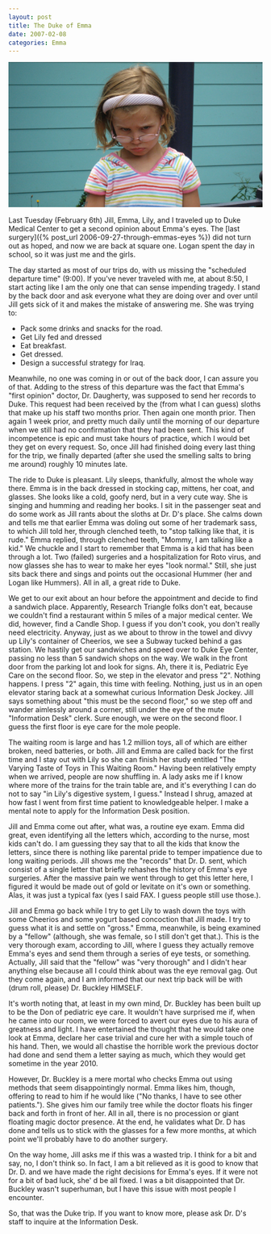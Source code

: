 ```yaml
---
layout: post
title: The Duke of Emma 
date: 2007-02-08
categories: Emma
---
```


![Sad Emma](/images/20070208/shapeimage_1.png)

Last Tuesday (February 6th) Jill, Emma, Lily, and I traveled up to Duke Medical Center to get a second opinion about Emma's eyes.  The [last surgery]({% post_url 2006-09-27-through-emmas-eyes %}) did not turn out as hoped, and now we are back at square one.  Logan spent the day in school, so it was just me and the girls.

The day started as most of our trips do, with us missing the "scheduled departure time" (9:00).  If you've never traveled with me, at about 8:50, I start acting like I am the only one that can sense impending tragedy.  I stand by the back door and ask everyone what they are doing over and over until Jill gets sick of it and makes the mistake of answering me.  She was trying to:

* Pack some drinks and snacks for the road.
* Get Lily fed and dressed
* Eat breakfast.
* Get dressed.
* Design a successful strategy for Iraq.

Meanwhile, no one was coming in or out of the back door, I can assure you of that.  Adding to the stress of this departure was the fact that Emma's "first opinion" doctor, Dr. Daugherty, was supposed to send her records to Duke.  This request had been received by the (from what I can guess) sloths that make up his staff two months prior.  Then again one month prior.  Then again 1 week prior, and pretty much daily until the morning of our departure when we still had no confirmation that they had been sent.  This kind of incompetence is epic and must take hours of practice, which I would bet they get on every request.  So, once Jill had finished doing every last thing for the trip, we finally departed (after she used the smelling salts to bring me around) roughly 10 minutes late.

The ride to Duke is pleasant.  Lily sleeps, thankfully, almost the whole way there.  Emma is in the back dressed in stocking cap, mittens, her coat, and glasses.  She looks like a cold, goofy nerd, but in a very cute way.  She is singing and humming and reading her books.  I sit in the passenger seat and do some work as Jill rants about the sloths at Dr. D's place.  She calms down and tells me that earlier Emma was doling out some of her trademark sass, to which Jill told her, through clenched teeth, to "stop talking like that, it is rude."  Emma replied, through clenched teeth, "Mommy, I am talking like a kid."  We chuckle and I start to remember that Emma is a kid that has been through a lot.  Two (failed) surgeries and a hospitalization for Roto virus, and now glasses she has to wear to make her eyes "look normal."  Still, she just sits back there and sings and points out the occasional Hummer (her and Logan like Hummers).  All in all, a great ride to Duke.

We get to our exit about an hour before the appointment and decide to find a sandwich place.  Apparently, Research Triangle folks don't eat, because we couldn't find a restaurant within 5 miles of a major medical center.  We did, however, find a Candle Shop.  I guess if you don't cook, you don't really need electricity.  Anyway, just as we about to throw in the towel and divvy up Lily's container of Cheerios, we see a Subway tucked behind a gas station.  We hastily get our sandwiches and speed over to Duke Eye Center, passing no less than 5 sandwich shops on the way.
We walk in the front door from the parking lot and look for signs.  Ah, there it is, Pediatric Eye Care on the second floor.  So, we step in the elevator and press "2".  Nothing happens.  I press "2" again, this time with feeling.  Nothing, just us in an open elevator staring back at a somewhat curious Information Desk Jockey.  Jill says something about "this must be the second floor," so we step off and wander aimlessly around a corner, still under the eye of the mute "Information Desk" clerk.  Sure enough, we were on the second floor.  I guess the first floor is eye care for the mole people.

The waiting room is large and has 1.2 million toys, all of which are either broken, need batteries, or both.  Jill and Emma are called back for the first time and I stay out with Lily so she can finish her study entitled "The Varying Taste of Toys in This Waiting Room."  Having been relatively empty when we arrived, people are now shuffling in.  A lady asks me if I know where more of the trains for the train table are, and it's everything I can do not to say "in Lily's digestive system, I guess."  Instead I shrug, amazed at how fast I went from first time patient to knowledgeable helper.  I make a mental note to apply for the Information Desk position.

Jill and Emma come out after, what was, a routine eye exam.  Emma did great, even identifying all the letters which, according to the nurse, most kids can't do.  I am guessing they say that to all the kids that know the letters, since there is nothing like parental pride to temper impatience due to long waiting periods.  Jill shows me the "records" that Dr. D. sent, which consist of a single letter that briefly rehashes the history of Emma's eye surgeries.  After the massive pain we went through to get this letter here, I figured it would be made out of gold or levitate on it's own or something.  Alas, it was just a typical fax (yes I said FAX.  I guess people still use those.).

Jill and Emma go back while I try to get Lily to wash down the toys with some Cheerios and some yogurt based concoction that Jill made.  I try to guess what it is and settle on "gross."  Emma, meanwhile, is being examined by a "fellow" (although, she was female, so I still don't get that.).  This is the very thorough exam, according to Jill, where I guess they actually remove Emma's eyes and send them through a series of eye tests, or something.  Actually, Jill said that the "fellow" was "very thorough" and I didn't hear anything else because all I could think about was the eye removal gag.  Out they come again, and I am informed that our next trip back will be with (drum roll, please) Dr. Buckley HIMSELF.

It's worth noting that, at least in my own mind, Dr. Buckley has been built up to be the Don of pediatric eye care.  It wouldn't have surprised me if, when  he came into our room, we were forced to avert our eyes due to his aura of greatness and light.  I have entertained the thought that he would take one look at Emma, declare her case trivial and cure her with a simple touch of his hand.  Then, we would all chastise the horrible work the previous doctor had done and send them a letter saying as much, which they would get sometime in the year 2010.

However, Dr. Buckley is a mere mortal who checks Emma out using methods that seem disappointingly normal.  Emma likes him, though, offering to read to him if he would like ("No thanks, I have to see other patients."). She gives him our family tree while the doctor floats his finger back and forth in front of her.  All in all, there is no procession or giant floating magic doctor presence.  At the end, he validates what Dr. D has done and tells us to stick with the glasses for a few more months, at which point we'll probably have to do another surgery.

On the way home, Jill asks me if this was a wasted trip.  I think for a bit and say, no, I don't think so.  In fact, I am a bit relieved as it is good to know that Dr. D. and we have made the right decisions for Emma's eyes.  If it were not for a bit of bad luck, she' d be all fixed.  I was a bit disappointed that Dr. Buckley wasn't superhuman, but I have this issue with most people I encounter.

So, that was the Duke trip.  If you want to know more, please ask Dr. D's staff to inquire at the Information Desk.
